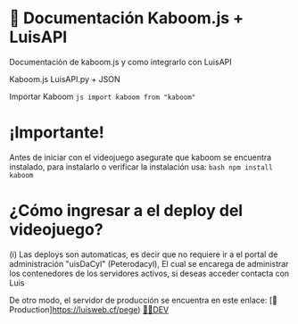 # 👀 Documentación Kaboom.js + LuisAPI
Documentación de kaboom.js y como integrarlo con LuisAPI


Kaboom.js 
LuisAPI.py + JSON

Importar Kaboom
```js import kaboom from "kaboom"```
# ¡Importante! 
Antes de iniciar con el videojuego asegurate que kaboom se encuentra instalado, para instalarlo o verificar la instalación usa:
```bash npm install kaboom```
# ¿Cómo ingresar a el deploy del videojuego?
(i) Las deploys son automaticas, es decir que no requiere ir a el portal de administración "uisDaCyl" (Peterodacyl), El cual se encarega de administrar los contenedores de los servidores activos, si deseas acceder contacta con Luis

De otro modo, el servidor de producción se encuentra en este enlace:
[🙌Production]https://luisweb.cf/pege)
[👨‍💻DEV](http://swordbattle.io)
